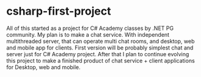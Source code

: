 # csharp-first-project
All of this started as a project for C# Academy classes by .NET PG community.
My plan is to make a chat service. With independent multithreaded server, that can operate multi chat rooms, and desktop, web and mobile app for clients.
First version will be probably simplest chat and server just for C# Academy project. After that I plan to continue evolving this project to make 
a finished product of chat service + client applications for Desktop, web and mobile.